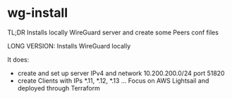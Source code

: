 # wg-install
TL;DR
Installs locally WireGuard server and create some Peers conf files

LONG VERSION:
Installs WireGuard locally

It does: 
- create and set up server
  IPv4 and network 10.200.200.0/24
  port 51820
- create Clients with IPs *.11, *.12, *.13 ...
Focus on AWS Lightsail and deployed through Terraform


